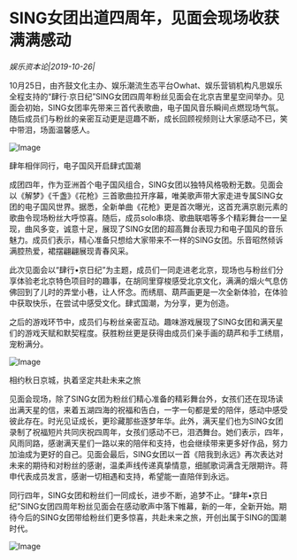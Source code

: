 # SING女团出道四周年，见面会现场收获满满感动

*娱乐资本论|2019-10-26|*

10月25日，由齐鼓文化主办、娱乐潮流生态平台Owhat、娱乐营销机构凡思娱乐全程支持的“肆行·京日纪”SING女团四周年粉丝见面会在北京吉里星空间举办。见面会初始，SING女团率先带来三首代表歌曲，电子国风音乐瞬间点燃现场气氛。随后成员们与粉丝的亲密互动更是逗趣不断，成长回顾视频则让大家感动不已，笑中带泪，场面温馨感人。

![Image](http://static.ylzbl.com/uploads/ueditor/php/upload/image/20191026/1572071152567488.png)

肆年相伴同行，电子国风开启肆式国潮

成团四年，作为亚洲首个电子国风组合，SING女团以独特风格吸粉无数。见面会以《解梦》《千盏》《花枪》三首歌曲拉开序幕，唯美歌声带大家走进专属SING女团的电子国风世界。据悉，全新单曲《花枪》更是首次曝光，这首充满京剧元素的歌曲令现场粉丝大呼惊喜。随后，成员solo串烧、歌曲联唱等多个精彩舞台一一呈现，曲风多变，诚意十足，展现了SING女团的超高舞台表现力和电子国风的音乐魅力。成员们表示，精心准备只想给大家带来不一样的SING女团。乐音昭然倾诉满腔热爱，裙摆翩翩展现青春风采。

此次见面会以“肆行•京日纪”为主题，成员们一同走进老北京，现场也与粉丝们分享体验老北京特色项目时的趣事，在胡同里穿梭感受北京文化，满满的烟火气息仿佛回到了儿时的弄堂小巷，让人怀念。而绣扇、葫芦画更是一次全新体验，在体验中获取快乐，在尝试中感受文化。肆式国潮，为分享，更为创造。

之后的游戏环节中，成员们与粉丝亲密互动。趣味游戏展现了SING女团和满天星们的游戏天赋和默契程度。获胜粉丝更是获得由成员们亲手画的葫芦和手工绣扇，宠粉满分。

![Image](http://static.ylzbl.com/uploads/ueditor/php/upload/image/20191026/1572071151300891.png)

相约秋日京城，执着坚定共赴未来之旅

见面会现场，除了SING女团为粉丝们精心准备的精彩舞台外，女孩们还在现场读出满天星的信，来着五湖四海的祝福和告白，一字一句都是爱的陪伴，感动中感受彼此存在。时光见证成长，更珍藏那些逐梦年华。此外，满天星们也为SING女团录制了祝福短片共同庆祝四周年，女孩们感动不已，泪洒舞台。她们表示，四年，风雨同路，感谢满天星们一路以来的陪伴和支持，也会继续带来更多好作品，努力加油成为更好的自己。见面会最后，SING女团以一首《陪我到永远》再次表达对未来的期待和对粉丝的感谢，温柔声线传递真挚情意，细腻歌词满含无限期许。蒋申代表成员发言，感谢一切相遇和支持，希望能一直陪伴到永远。

同行四年，SING女团和粉丝们一同成长，进步不断，追梦不止。“肆年•京日纪”SING女团四周年粉丝见面会在感动歌声中落下帷幕，新的一年，全新开始。期待今后的SING女团带给粉丝们更多惊喜，共赴未来之旅，开创出属于SING的国潮时代。

![Image](http://www.ylzbl.com/laravel-u-editor/themes/default/images/spacer.gif)

